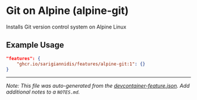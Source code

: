 
# Git on Alpine (alpine-git)

Installs Git version control system on Alpine Linux

## Example Usage

```json
"features": {
    "ghcr.io/sarigiannidis/features/alpine-git:1": {}
}
```





---

_Note: This file was auto-generated from the [devcontainer-feature.json](https://github.com/sarigiannidis/features/blob/main/src/alpine-git/devcontainer-feature.json).  Add additional notes to a `NOTES.md`._
